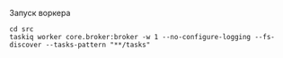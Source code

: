 Запуск воркера

```shell
cd src
taskiq worker core.broker:broker -w 1 --no-configure-logging --fs-discover --tasks-pattern "**/tasks"
```
